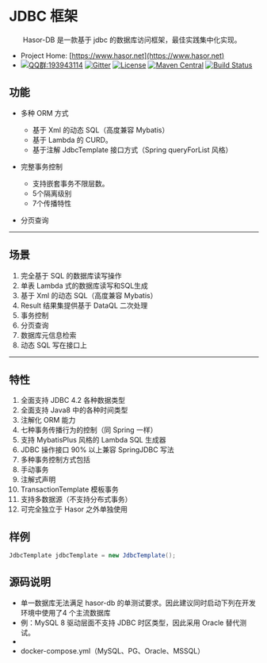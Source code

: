 # JDBC 框架

&emsp;&emsp;Hasor-DB 是一款基于 jdbc 的数据库访问框架，最佳实践集中化实现。

* Project Home: [https://www.hasor.net](https://www.hasor.net)
* [![QQ群:193943114](https://img.shields.io/badge/QQ%E7%BE%A4-193943114-orange)](https://qm.qq.com/cgi-bin/qm/qr?k=0ZqU8WlKVENanH6ajgpbVua7WJUMOKQ9&jump_from=webapi)
  [![Gitter](https://badges.gitter.im/hasor/hasor-dataql.svg)](https://gitter.im/hasor/hasor-dataql?utm_source=badge&utm_medium=badge&utm_campaign=pr-badge)
  [![License](https://img.shields.io/badge/license-Apache%202-4EB1BA.svg)](https://www.apache.org/licenses/LICENSE-2.0.html)
  [![Maven Central](https://maven-badges.herokuapp.com/maven-central/net.hasor/hasor-core/badge.svg)](https://maven-badges.herokuapp.com/maven-central/net.hasor/hasor-core)
  [![Build Status](https://travis-ci.org/zycgit/hasor.svg?branch=master)](https://travis-ci.org/zycgit/hasor)



## 功能

- 多种 ORM 方式
  - 基于 Xml 的动态 SQL（高度兼容 Mybatis）
  - 基于 Lambda 的 CURD。
  - 基于注解 JdbcTemplate 接口方式（Spring queryForList 风格）

- 完整事务控制
  - 支持嵌套事务不限层数。
  - 5个隔离级别
  - 7个传播特性

- 分页查询

----------
## 场景
01. 完全基于 SQL 的数据库读写操作
02. 单表 Lambda 式的数据库读写和SQL生成
04. 基于 Xml 的动态 SQL（高度兼容 Mybatis）
05. Result 结果集提供基于 DataQL 二次处理
05. 事务控制
05. 分页查询
06. 数据库元信息检索
08. 动态 SQL 写在接口上

----------
## 特性
01. 全面支持 JDBC 4.2 各种数据类型
02. 全面支持 Java8 中的各种时间类型
03. 注解化 ORM 能力
04. 七种事务传播行为的控制（同 Spring 一样）
05. 支持 MybatisPlus 风格的 Lambda SQL 生成器
06. JDBC 操作接口 90% 以上兼容 SpringJDBC 写法
07. 多种事务控制方式包括
08. 手动事务
09. 注解式声明
10. TransactionTemplate 模板事务
11. 支持多数据源（不支持分布式事务）
12. 可完全独立于 Hasor 之外单独使用

## 样例

```java
JdbcTemplate jdbcTemplate = new JdbcTemplate();
```

## 源码说明

- 单一数据库无法满足 hasor-db 的单测试要求。因此建议同时启动下列在开发环境中使用了4 个主流数据库
- 例：MySQL 8 驱动层面不支持 JDBC 时区类型，因此采用 Oracle 替代测试。
-
- docker-compose.yml（MySQL、PG、Oracle、MSSQL）
